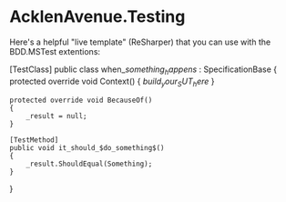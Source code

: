 AcklenAvenue.Testing
====================


Here's a helpful "live template" (ReSharper) that you can use with the BDD.MSTest extentions:

[TestClass]
public class when_$something_happens$ : SpecificationBase
{
    protected override void Context()
    {
        $build_your_SUT_here$
    }

    protected override void BecauseOf()
    {
        _result = null;
    }

    [TestMethod]
    public void it_should_$do_something$()
    {
        _result.ShouldEqual(Something);
    }
}
